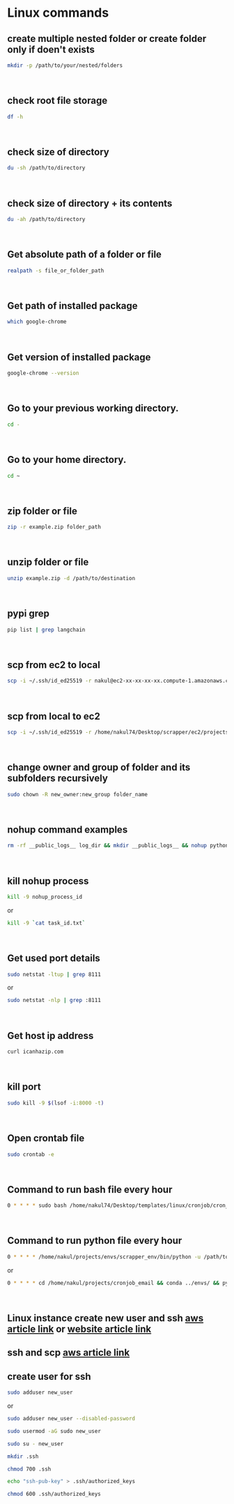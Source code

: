 # Linux commands

## create multiple nested folder or create folder only if doen't exists

```bash
mkdir -p /path/to/your/nested/folders
```
</br>

## check root file storage

```bash
df -h
```
</br>

## check size of directory

```bash
du -sh /path/to/directory
```
</br>

## check size of directory + its contents

```bash
du -ah /path/to/directory
```
</br>

## Get absolute path of a folder or file

```bash
realpath -s file_or_folder_path
```
</br>

## Get path of installed package

```bash
which google-chrome
```
</br>

## Get version of installed package

```bash
google-chrome --version
```
</br>

## Go to your previous working directory.

```bash
cd -
```
</br>

## Go to your home directory.

```bash
cd ~
```
</br>

## zip folder or file

```bash
zip -r example.zip folder_path
```
</br>

## unzip folder or file

```bash
unzip example.zip -d /path/to/destination
```
</br>

## pypi grep

```bash
pip list | grep langchain
```
</br>

## scp from ec2 to local

```bash
scp -i ~/.ssh/id_ed25519 -r nakul@ec2-xx-xx-xx-xx.compute-1.amazonaws.com:/home/nakul/projects.zip /home/nakul74/Desktop/scrapper/ec2/projects/.
```
</br>

## scp from local to ec2

```bash
scp -i ~/.ssh/id_ed25519 -r /home/nakul74/Desktop/scrapper/ec2/projects/projects.zip nakul@ec2-xx-xx-xx-xx.compute-1.amazonaws.com:/home/nakul/.
```
</br>


## change owner and group of folder and its subfolders recursively

```bash
sudo chown -R new_owner:new_group folder_name
```
</br>

## nohup command examples

```bash
rm -rf __public_logs__ log_dir && mkdir __public_logs__ && nohup python -u app.py >> __public_logs__/out 2>> __public_logs__/error & echo $! > task_id.txt
```
</br>

## kill nohup process

```bash
kill -9 nohup_process_id
```
or
```bash
kill -9 `cat task_id.txt`
```
</br>

## Get used port details

```bash
sudo netstat -ltup | grep 8111
```
or
```bash
sudo netstat -nlp | grep :8111
```
</br>

## Get host ip address

```bash
curl icanhazip.com
```
</br>

## kill port

```bash
sudo kill -9 $(lsof -i:8000 -t)
```
</br>

## Open crontab file

```bash
sudo crontab -e
```
</br>

## Command to run bash file every hour

```bash
0 * * * * sudo bash /home/nakul74/Desktop/templates/linux/cronjob/cron_script.sh
```
</br>

## Command to run python file every hour

```bash
0 * * * * /home/nakul/projects/envs/scrapper_env/bin/python -u /path/to/app.py >> /path/to/logfile.log 2>&1
```
or
```bash
0 * * * * cd /home/nakul/projects/cronjob_email && conda ../envs/ && python -u app.py >> logs.txt 2>&1
```
</br>


## Linux instance create new user and ssh [aws article link](https://docs.aws.amazon.com/AWSEC2/latest/UserGuide/managing-users.html) or [website article link](https://phoenixnap.com/kb/add-user-to-linux-group)

## ssh and scp [aws article link](https://docs.aws.amazon.com/AWSEC2/latest/UserGuide/connect-linux-inst-ssh.html)


## create user for ssh
```bash
sudo adduser new_user 
```
or
```bash
sudo adduser new_user --disabled-password
```
```bash
sudo usermod -aG sudo new_user
```
```bash
sudo su - new_user
```
```bash
mkdir .ssh
```
```bash
chmod 700 .ssh
```
```bash
echo "ssh-pub-key" > .ssh/authorized_keys
```
```bash
chmod 600 .ssh/authorized_keys
```
</br>